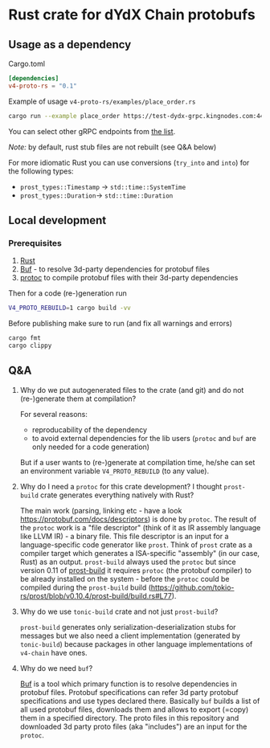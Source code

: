 # Rust crate for dYdX Chain protobufs

## Usage as a dependency

Cargo.toml

```toml
[dependencies]
v4-proto-rs = "0.1"
```

Example of usage `v4-proto-rs/examples/place_order.rs`

```sh
cargo run --example place_order https://test-dydx-grpc.kingnodes.com:443
```

You can select other gRPC endpoints from [the list](https://docs.dydx.exchange/infrastructure_providers-network/resources#full-node-endpoints).

*Note:* by default, rust stub files are not rebuilt (see Q&A below)

For more idiomatic Rust you can use conversions (`try_into` and `into`) for the following types:
* `prost_types::Timestamp` -> `std::time::SystemTime`
* `prost_types::Duration`-> `std::time::Duration`

## Local development

### Prerequisites
1) [Rust](https://www.rust-lang.org/tools/install)
2) [Buf](https://github.com/bufbuild/buf?tab=readme-ov-file#installation) - to resolve 3d-party dependencies for protobuf files
3) [protoc](https://github.com/protocolbuffers/protobuf#protobuf-compiler-installation) to compile protobuf files with their 3d-party dependencies

Then for a code (re-)generation run

```sh
V4_PROTO_REBUILD=1 cargo build -vv
```

Before publishing make sure to run (and fix all warnings and errors)

```sh
cargo fmt
cargo clippy
```

## Q&A

1) Why do we put autogenerated files to the crate (and git) and do not (re-)generate them at compilation?

    For several reasons:
    * reproducability of the dependency
    * to avoid external dependencies for the lib users (`protoc` and `buf` are only needed for a code generation)

    But if a user wants to (re-)generate at compilation time, he/she can set an environment variable `V4_PROTO_REBUILD` (to any value).

2) Why do I need a `protoc` for this crate development? I thought `prost-build` crate generates everything natively with Rust?

    The main work (parsing, linking etc - have a look https://protobuf.com/docs/descriptors) is done by `protoc`.
    The result of the `protoc` work is a "file descriptor" (think of it as IR assembly language like LLVM IR) - a binary file. This file descriptor is an input for a language-specific code generator like `prost`. Think of `prost` crate as a compiler target which generates a ISA-specific "assembly" (in our case, Rust) as an output.
    `prost-build` always used the `protoc` but since version 0.11 of [prost-build](https://github.com/tokio-rs/prost?tab=readme-ov-file#protoc) it requires `protoc` (the protobuf compiler) to be already installed on the system - before the `protoc` could be compiled during the `prost-build` build (https://github.com/tokio-rs/prost/blob/v0.10.4/prost-build/build.rs#L77).

3) Why do we use `tonic-build` crate and not just `prost-build`?

    `prost-build` generates only serialization-deserialization stubs for messages but we also need a client implementation (generated by `tonic-build`) because packages in other language implementations of `v4-chain` have ones.

4) Why do we need `buf`?

    [Buf](https://buf.build/) is a tool which primary function is to resolve dependencies in protobuf files. Protobuf specifications can refer 3d party protobuf specifications and use types declared there. Basically `buf` builds a list of all used protobuf files, downloads them and allows to export (=copy) them in a specified directory. The proto files in this repository and downloaded 3d party proto files (aka "includes") are an input for the `protoc`.

